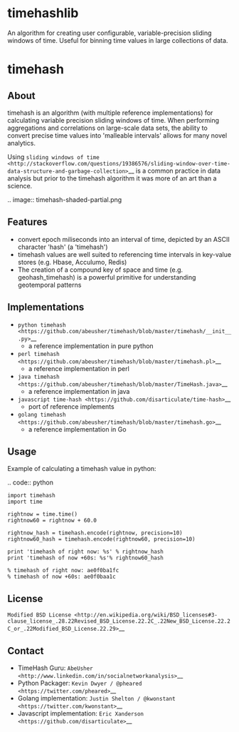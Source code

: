 # timehashlib
An algorithm for creating user configurable, variable-precision sliding windows of time. Useful for binning time values in large collections of data.

timehash
========

About
-----

timehash is an algorithm (with multiple reference implementations) for
calculating variable precision sliding windows of time. When performing
aggregations and correlations on large-scale data sets, the ability to
convert precise time values into 'malleable intervals' allows for many
novel analytics.

Using `sliding windows of
time <http://stackoverflow.com/questions/19386576/sliding-window-over-time-data-structure-and-garbage-collection>`__
is a common practice in data analysis but prior to the timehash
algorithm it was more of an art than a science.

.. image:: timehash-shaded-partial.png

Features
--------

-  convert epoch miliseconds into an interval of time, depicted by an
   ASCII character 'hash' (a 'timehash')
-  timehash values are well suited to referencing time intervals in
   key-value stores (e.g. Hbase, Acculumo, Redis)
-  The creation of a compound key of space and time (e.g.
   geohash\_timehash) is a powerful primitive for understanding
   geotemporal patterns

Implementations
---------------

-  `python
   timehash <https://github.com/abeusher/timehash/blob/master/timehash/__init__.py>`__
   - a reference implementation in pure python
-  `perl
   timehash <https://github.com/abeusher/timehash/blob/master/timehash.pl>`__
   - a reference implementation in perl
-  `java
   timehash <https://github.com/abeusher/timehash/blob/master/TimeHash.java>`__
   - a reference implementation in java
-  `javascript
   time-hash <https://github.com/disarticulate/time-hash>`__
   - port of reference implements
-  `golang
   timehash <https://github.com/abeusher/timehash/blob/master/timehash.go>`__
   - a reference implementation in Go

Usage
-----

Example of calculating a timehash value in python:

.. code:: python

    import timehash
    import time

    rightnow = time.time()
    rightnow60 = rightnow + 60.0

    rightnow_hash = timehash.encode(rightnow, precision=10)
    rightnow60_hash = timehash.encode(rightnow60, precision=10)

    print 'timehash of right now: %s' % rightnow_hash
    print 'timehash of now +60s: %s'% rightnow60_hash
     
    % timehash of right now: ae0f0ba1fc
    % timehash of now +60s: ae0f0baa1c

License
-------

`Modified BSD
License <http://en.wikipedia.org/wiki/BSD_licenses#3-clause_license_.28.22Revised_BSD_License.22.2C_.22New_BSD_License.22.2C_or_.22Modified_BSD_License.22.29>`__

Contact
-------

- TimeHash Guru: `AbeUsher <http://www.linkedin.com/in/socialnetworkanalysis>`__
- Python Packager: `Kevin Dwyer / @pheared <https://twitter.com/pheared>`__
- Golang implementation: `Justin Shelton / @kwonstant <https://twitter.com/kwonstant>`__
- Javascript implementation: `Eric Xanderson  <https://github.com/disarticulate>`__
